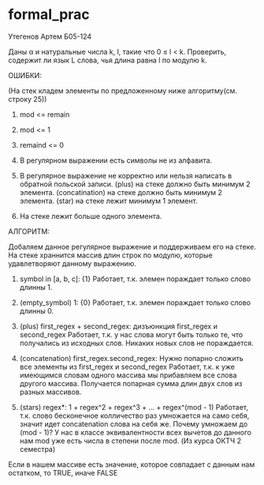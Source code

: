 # formal_prac

Утегенов Артем Б05-124

Даны α и натуральные числа k, l, такие что 0 ≤ l < k. 
Проверить, содержит ли язык L слова, чья длина равна l по модулю k.


ОШИБКИ:

(На стек кладем элементы по предложенному ниже алгоритму(см. строку 25))

1. mod <= remain

2. mod <= 1

3. remaind <= 0

4. В регулярном выражении есть символы не из алфавита.

5. В регулярное выражение не корректно или нельзя написать в обратной польской записи.
(plus) на стеке должно быть минимум 2 элемента.
(concatination) на стеке должно быть минимум 2 элемента.
(star) на стеке лежит минимум 1 элемент.

6. На стеке лежит больше одного элемента.


АЛГОРИТМ:

Добаляем данное регулярное выражение и поддерживаем его на стеке.
На стеке храннится массив длин строк по модулю, которые удавлетворяют данному выражению. 

1. symbol in [a, b, c]: {1}
Работает, т.к. элемен пораждает только слово длинны 1.

2. (empty_symbol) 1: {0}
Работает, т.к. элемен пораждает только слово длинны 0.

3. (plus) first_regex + second_regex: дизъюнкция first_regex и second_regex
Работает, т.к. у нас слова могут быть только те, что получались из исходных слов. 
Никаких новых слов не пораждается.

4. (concatenation) first_regex.second_regex: Нужно попарно сложить все элементы из 
                                                             first_regex и second_regex
Работает, т.к. к уже имеющимся словам одного массива мы прибавляем все слова другого массива.
Получается попарная сумма длин двух слов из разных массивов.

5. (stars) regex*: 1 + regex^2 + regex^3 + ... + regex^(mod - 1)
Работает, т.к. слово бесконечное колличество раз умножается на само себя,
значит идет concatenation слова на себя же. Почему умножаем до (mod - 1)?
У нас в классе эквивалентности всех вычетов до данного нам mod уже есть числа в степени после mod.
(Из курса ОКТЧ 2 семестра)

Если в нашем массиве есть значение, которое совпадает с данным нам остатком, то TRUE, иначе FALSE
